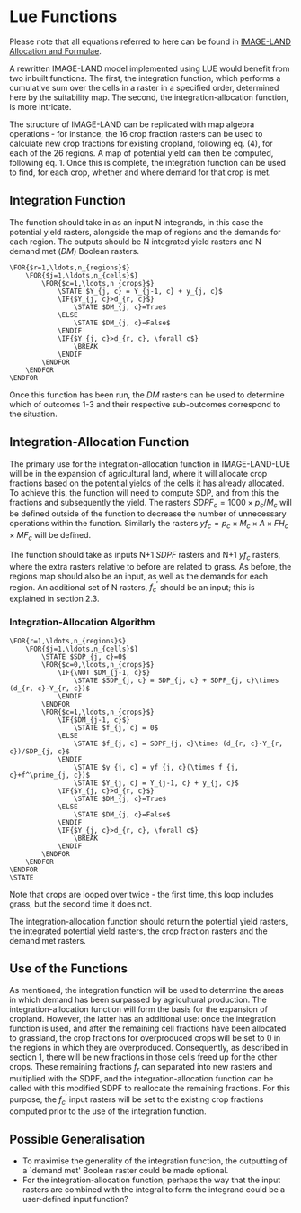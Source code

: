 # Lue Functions

Please note that all equations referred to here can be found in <a href='IMAGE-LAND Allocation and Formulae.html'>IMAGE-LAND Allocation and Formulae</a>.

A rewritten IMAGE-LAND model implemented using LUE would benefit from two inbuilt functions. The first, the integration function, which performs a cumulative sum over the cells in a raster in a specified order, determined here by the suitability map. The second, the integration-allocation function, is more intricate.

The structure of IMAGE-LAND can be replicated with map algebra operations - for instance, the 16 crop fraction rasters can be used to calculate new crop fractions for existing cropland, following eq. (4), for each of the 26 regions. A map of potential yield can then be computed, following eq. 1. Once this is complete, the integration function can be used to find, for each crop, whether and where demand for that crop is met.

## Integration Function
The function should take in as an input N integrands, in this case the potential yield rasters, alongside the map of regions and the demands for each region. The outputs should be N integrated yield rasters and N demand met ($DM$) Boolean rasters.

	\FOR{$r=1,\ldots,n_{regions}$}
		\FOR{$j=1,\ldots,n_{cells}$}
			\FOR{$c=1,\ldots,n_{crops}$}
				\STATE $Y_{j, c} = Y_{j-1, c} + y_{j, c}$
				\IF{$Y_{j, c}>d_{r, c}$}
					\STATE $DM_{j, c}=True$
				\ELSE
					\STATE $DM_{j, c}=False$
				\ENDIF
				\IF{$Y_{j, c}>d_{r, c}, \forall c$}
					\BREAK 
				\ENDIF
			\ENDFOR
		\ENDFOR
	\ENDFOR

Once this function has been run, the $DM$ rasters can be used to determine which of outcomes 1-3 and their respective sub-outcomes correspond to the situation.

## Integration-Allocation Function
The primary use for the integration-allocation function in IMAGE-LAND-LUE will be in the expansion of agricultural land, where it will allocate crop fractions based on the potential yields of the cells it has already allocated. To achieve this, the function will need to compute SDP, and from this the fractions and subsequently the yield. The rasters $SDPF_{c} = 1000\times p_{c} / M_c$ will be defined outside of the function to decrease the number of unnecessary operations within the function. Similarly the rasters $yf_c = p_c\times M_c\times A\times FH_{c} \times MF_c$ will be defined.

The function should take as inputs N+1 $SDPF$ rasters and N+1 $yf_c$ rasters, where the extra rasters relative to before are related to grass. As before, the regions map should also be an input, as well as the demands for each region. An additional set of N rasters, $f^\prime_c$ should be an input; this is explained in section 2.3.

### Integration-Allocation Algorithm
	\FOR{r=1,\ldots,n_{regions}$}
		\FOR{$j=1,\ldots,n_{cells}$}
			\STATE $SDP_{j, c}=0$
			\FOR{$c=0,\ldots,n_{crops}$}
				\IF{\NOT $DM_{j-1, c}$}
					\STATE $SDP_{j, c} = SDP_{j, c} + SDPF_{j, c}\times (d_{r, c}-Y_{r, c})$
				\ENDIF
			\ENDFOR
			\FOR{$c=1,\ldots,n_{crops}$}
				\IF{$DM_{j-1, c}$}
					\STATE $f_{j, c} = 0$
				\ELSE
					\STATE $f_{j, c} = SDPF_{j, c}\times (d_{r, c}-Y_{r, c})/SDP_{j, c}$
				\ENDIF
					\STATE $y_{j, c} = yf_{j, c}(\times f_{j, c}+f^\prime_{j, c})$
					\STATE $Y_{j, c} = Y_{j-1, c} + y_{j, c}$
				\IF{$Y_{j, c}>d_{r, c}$}
					\STATE $DM_{j, c}=True$
				\ELSE
					\STATE $DM_{j, c}=False$
				\ENDIF
				\IF{$Y_{j, c}>d_{r, c}, \forall c$}
					\BREAK 
				\ENDIF
			\ENDFOR
		\ENDFOR
	\ENDFOR
	\STATE

Note that crops are looped over twice - the first time, this loop includes grass, but the second time it does not.

The integration-allocation function should return the potential yield rasters, the integrated potential yield rasters, the crop fraction rasters and the demand met rasters.


## Use of the Functions
As mentioned, the integration function will be used to determine the areas in which demand has been surpassed by agricultural production. The integration-allocation function will form the basis for the expansion of cropland. However, the latter has an additional use: once the integration function is used, and after the remaining cell fractions have been allocated to grassland, the crop fractions for overproduced crops will be set to 0 in the regions in which they are overproduced. Consequently, as described in section 1, there will be new fractions in those cells freed up for the other crops. These remaining fractions $f_r$ can separated into new rasters and multiplied with the SDPF, and the integration-allocation function can be called with this modified SDPF to reallocate the remaining fractions. For this purpose, the $f^\prime_c$ input rasters will be set to the existing crop fractions computed prior to the use of the integration function.

## Possible Generalisation
* To maximise the generality of the integration function, the outputting of a \`demand met\' Boolean raster could be made optional.
* For the integration-allocation function, perhaps the way that the input rasters are combined with the integral to form the integrand could be a user-defined input function?